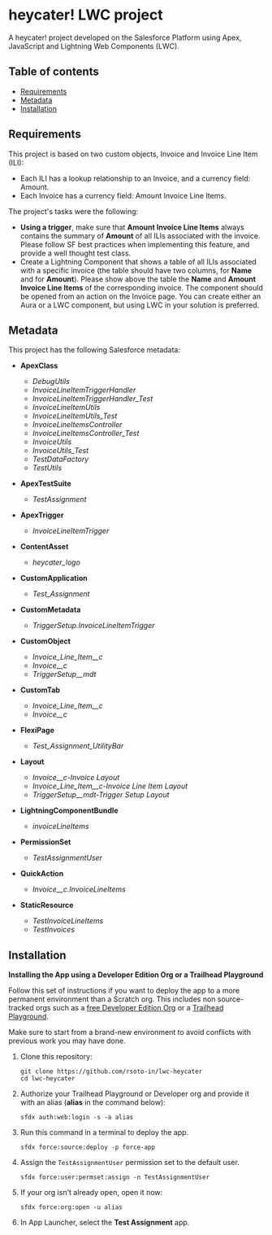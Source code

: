 # heycater! LWC project

A heycater! project developed on the Salesforce Platform using Apex, JavaScript and Lightning Web Components (LWC).

## Table of contents

-   [Requirements](#requirements)
-   [Metadata](#metadata)
-   [Installation](#installation)

## Requirements

This project is based on two custom objects, Invoice and Invoice Line Item (ILI):

- Each ILI has a lookup relationship to an Invoice, and a currency field: Amount.
- Each Invoice has a currency field: Amount Invoice Line Items.

The project's tasks were the following:

- **Using a trigger**, make sure that **Amount Invoice Line Items** always contains the summary of **Amount** of all ILIs associated with the invoice. Please follow SF best practices when implementing this feature, and provide a well thought test class.
- Create a Lightning Component that shows a table of all ILIs associated with a specific invoice (the table should have two columns, for **Name** and for **Amount**). Please show above the table the **Name** and **Amount Invoice Line Items** of the corresponding invoice. The component should be opened from an action on the Invoice page. You can create either an Aura or a LWC component, but using LWC in your solution is preferred.

## Metadata

This project has the following Salesforce metadata:

- **ApexClass**
	- *DebugUtils*
	- *InvoiceLineItemTriggerHandler*
	- *InvoiceLineItemTriggerHandler_Test*
	- *InvoiceLineItemUtils*
	- *InvoiceLineItemUtils_Test*
	- *InvoiceLineItemsController*
	- *InvoiceLineItemsController_Test*
	- *InvoiceUtils*
	- *InvoiceUtils_Test*
	- *TestDataFactory*
	- *TestUtils*


- **ApexTestSuite**
	- *TestAssignment*


- **ApexTrigger**
	- *InvoiceLineItemTrigger*


- **ContentAsset**
	- *heycater_logo*


- **CustomApplication**
	- *Test_Assignment*


- **CustomMetadata**
	- *TriggerSetup.InvoiceLineItemTrigger*


- **CustomObject**
	- *Invoice_Line_Item__c*
	- *Invoice__c*
	- *TriggerSetup__mdt*


- **CustomTab**
	- *Invoice_Line_Item__c*
	- *Invoice__c*


- **FlexiPage**
	- *Test_Assignment_UtilityBar*


- **Layout**
	- *Invoice__c-Invoice Layout*
	- *Invoice_Line_Item__c-Invoice Line Item Layout*
	- *TriggerSetup__mdt-Trigger Setup Layout*


- **LightningComponentBundle**
	- *invoiceLineItems*


- **PermissionSet**
	- *TestAssignmentUser*


- **QuickAction**
	- *Invoice__c.InvoiceLineItems*


- **StaticResource**
	- *TestInvoiceLineItems*
	- *TestInvoices*

## Installation
**Installing the App using a Developer Edition Org or a Trailhead Playground**

Follow this set of instructions if you want to deploy the app to a more permanent environment than a Scratch org.
This includes non source-tracked orgs such as a [free Developer Edition Org](https://developer.salesforce.com/signup) or a [Trailhead Playground](https://trailhead.salesforce.com/).

Make sure to start from a brand-new environment to avoid conflicts with previous work you may have done.

1. Clone this repository:

    ```
    git clone https://github.com/rsoto-in/lwc-heycater
    cd lwc-heycater
    ```

1. Authorize your Trailhead Playground or Developer org and provide it with an alias (**alias** in the command below):

    ```
    sfdx auth:web:login -s -a alias
    ```

1. Run this command in a terminal to deploy the app.

    ```
    sfdx force:source:deploy -p force-app
    ```

1. Assign the `TestAssignmentUser` permission set to the default user.

    ```
    sfdx force:user:permset:assign -n TestAssignmentUser
    ```

1. If your org isn't already open, open it now:

    ```
    sfdx force:org:open -u alias
    ```

1. In App Launcher, select the **Test Assignment** app.
